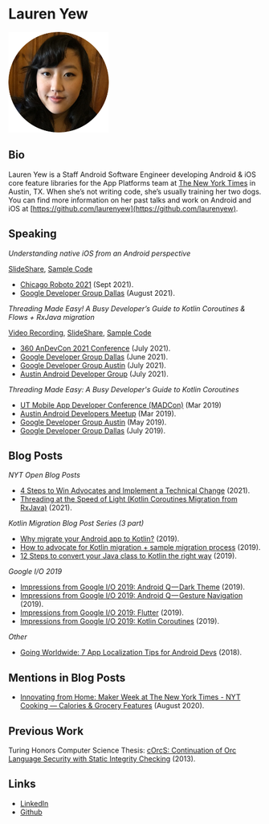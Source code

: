 # Lauren Yew
<img src="images/ProfilePhotoCircle.png" data-canonical-src="images/ProfilePhotoCircle.png" width="200" height="200" />

## Bio
Lauren Yew is a Staff Android Software Engineer developing Android & iOS core feature libraries for the App Platforms team at [The New York Times](https://www.nytco.com/careers/) in Austin, TX. When she’s not writing code, she’s usually training her two dogs. You can find more information on her past talks and work on Android and iOS at [https://github.com/laurenyew](https://github.com/laurenyew).

## Speaking
*Understanding native iOS from an Android perspective*

[SlideShare](https://www.slideshare.net/LaurenYew/understanding-ios-from-an-android-perspective), [Sample Code](https://github.com/laurenyew/PetAdoptSampleApp)

* [Chicago Roboto 2021](https://chicagoroboto.com/session/understanding-native-ios-from-an-android-perspective/) (Sept 2021).
* [Google Developer Group Dallas](https://gdg.community.dev/events/details/google-gdg-dallas-presents-understanding-native-ios-from-an-android-perspective/) (August 2021).

*Threading Made Easy! A Busy Developer’s Guide to Kotlin Coroutines & Flows + RxJava migration*

[Video Recording](https://vimeo.com/580376401), [SlideShare](https://www.slideshare.net/secret/40tiKBfk3yNI1B), [Sample Code](https://github.com/laurenyew/PetAdoptSampleApp/tree/develop/android)

* [360 AnDevCon 2021 Conference](https://360andev.com/session/threading-made-easy-a-busy-developers-guide-to-kotlin-coroutines-flows/) (July 2021).
* [Google Developer Group Dallas](https://www.meetup.com/gdgdallas/events/278836326/) (June 2021).
* [Google Developer Group Austin](https://www.meetup.com/gdgaustin/events/279131227/) (July 2021).
* [Austin Android Developer Group](https://www.meetup.com/Austin-Android-Developer-Meetup/events/279200728/) (July 2021).

*Threading Made Easy: A Busy Developer's Guide to Kotlin Coroutines*
* [UT Mobile App Developer Conference (MADCon)](https://www.txcsmad.com/madcon/) (Mar 2019) 
* [Austin Android Developers Meetup](https://www.meetup.com/Austin-Android-Developer-Meetup/events/259316686/) (Mar 2019).
* [Google Developer Group Austin](https://www.meetup.com/gdgaustin/events/259531184/) (May 2019). 
* [Google Developer Group Dallas](https://www.meetup.com/gdgdallas/events/262286209/) (July 2019).

## Blog Posts
*NYT Open Blog Posts*
* [4 Steps to Win Advocates and Implement a Technical Change](https://open.nytimes.com/4-steps-to-win-advocates-and-implement-a-technical-change-b2a9b922559b) (2021).
* [Threading at the Speed of Light (Kotlin Coroutines Migration from RxJava)](https://open.nytimes.com/threading-at-the-speed-of-light-6ae31257307a) (2021).

*Kotlin Migration Blog Post Series (3 part)*
* [Why migrate your Android app to Kotlin?](https://medium.com/@laurenyew/why-migrate-your-android-app-to-kotlin-2220218952a9) (2019).
* [How to advocate for Kotlin migration + sample migration process](https://medium.com/@laurenyew/how-to-advocate-for-kotlin-migration-sample-migration-process-3d178d8b638) (2019).
* [12 Steps to convert your Java class to Kotlin the right way](https://medium.com/@laurenyew/12-steps-to-convert-your-java-class-to-kotlin-the-right-way-9a718cfb498d?sk=b974e7681d164652494476f545b6100b) (2019).

*Google I/O 2019*
* [Impressions from Google I/O 2019: Android Q — Dark Theme](https://medium.com/ua-makers/impressions-from-google-i-o-2019-android-q-dark-theme-5af500f87161) (2019).
* [Impressions from Google I/O 2019: Android Q — Gesture Navigation](https://medium.com/ua-makers/impressions-from-google-i-o-2019-android-q-gesture-navigation-80c28ce45b1a) (2019).
* [Impressions from Google I/O 2019: Flutter](https://medium.com/p/impressions-from-google-i-o-2019-flutter-9cd4b72edefb?source=email-2e7a92038d8--writer.postDistributed&sk=abeb951c0fc5be66d4e5641960a08698) (2019).
* [Impressions from Google I/O 2019: Kotlin Coroutines](https://medium.com/@laurenyew/impressions-of-google-i-o-2019-kotlin-coroutines-19b6af1e0e3) (2019).

*Other*
* [Going Worldwide: 7 App Localization Tips for Android Devs](https://www.phunware.com/blog/going-worldwide-7-tips/) (2018).

## Mentions in Blog Posts
* [Innovating from Home: Maker Week at The New York Times - NYT Cooking — Calories & Grocery Features](https://open.nytimes.com/innovating-from-home-maker-week-at-the-new-york-times-50ecfa38aca1) (August 2020).

## Previous Work
Turing Honors Computer Science Thesis: [cOrcS: Continuation of Orc Language Security with Static Integrity Checking](https://apps.cs.utexas.edu/tech_reports/reports/tr/TR-2113.pdf) (2013).

## Links
* [LinkedIn](https://www.linkedin.com/in/laurenyew/)
* [Github](https://github.com/laurenyew)

